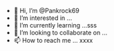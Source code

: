 - 👋 Hi, I’m @Pankrock69
- 👀 I’m interested in ...
- 🌱 I’m currently learning ...sss
- 💞️ I’m looking to collaborate on ...
- 📫 How to reach me ... xxxx

<!---
Pankrock69/Pankrock69 is a ✨ special ✨ repository because its `README.md` (this file) appears on your GitHub profile.
You can click the Preview link to take a look at your changes.
--->
